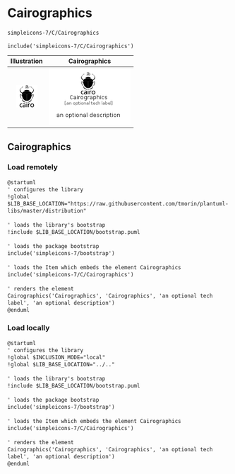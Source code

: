 # Cairographics


```text
simpleicons-7/C/Cairographics
```

```text
include('simpleicons-7/C/Cairographics')
```



| Illustration | Cairographics |
| :---: | :---: |
| ![illustration for Illustration](../../simpleicons-7/C/Cairographics.png) | ![illustration for Cairographics](../../simpleicons-7/C/Cairographics.Local.png) |




## Cairographics

### Load remotely
```plantuml
@startuml
' configures the library
!global $LIB_BASE_LOCATION="https://raw.githubusercontent.com/tmorin/plantuml-libs/master/distribution"

' loads the library's bootstrap
!include $LIB_BASE_LOCATION/bootstrap.puml

' loads the package bootstrap
include('simpleicons-7/bootstrap')

' loads the Item which embeds the element Cairographics
include('simpleicons-7/C/Cairographics')

' renders the element
Cairographics('Cairographics', 'Cairographics', 'an optional tech label', 'an optional description')
@enduml
```

### Load locally
```plantuml
@startuml
' configures the library
!global $INCLUSION_MODE="local"
!global $LIB_BASE_LOCATION="../.."

' loads the library's bootstrap
!include $LIB_BASE_LOCATION/bootstrap.puml

' loads the package bootstrap
include('simpleicons-7/bootstrap')

' loads the Item which embeds the element Cairographics
include('simpleicons-7/C/Cairographics')

' renders the element
Cairographics('Cairographics', 'Cairographics', 'an optional tech label', 'an optional description')
@enduml
```

